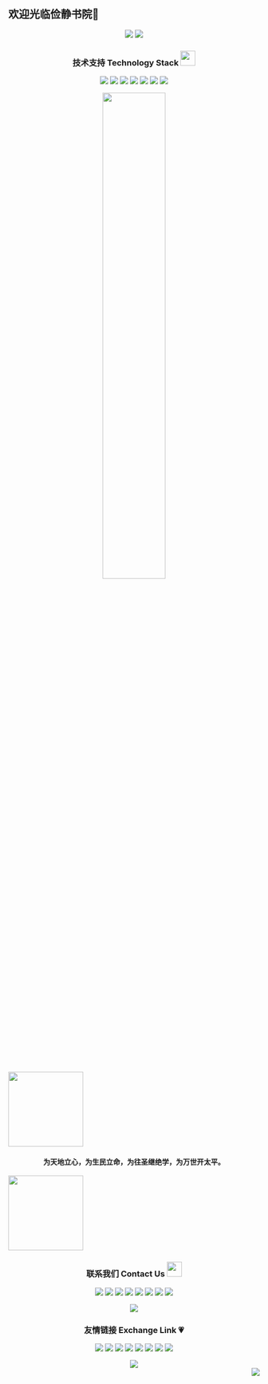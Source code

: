 <h2 align="left">欢迎光临俭静书院🙋</h2>
<p align = "center">
<img src = "https://github-readme-stats.vercel.app/api?username=AleteBat&show_icons=true&theme=tokyonight&line_height=27">
<img src = "https://github-readme-stats.vercel.app/api/top-langs/?username=AleteBat&theme=radical">
</p>


<p align="center">
<h3 align="center">技术支持 Technology Stack <img src="https://media.giphy.com/media/WUlplcMpOCEmTGBtBW/giphy.gif" width="30"></h3>


<p align="center">
<img src="https://img.shields.io/badge/C-00599C?style=flat-square&logo=c&logoColor=white"/>
<img src="https://img.shields.io/badge/-java-E34A86?style=flat-square&logo=java"/>
<img src="https://img.shields.io/badge/-C++-00599C?style=flat-square&logo=c"/>
<img src="https://img.shields.io/badge/-HTML5-E34F26?style=flat-square&logo=html5&logoColor=white"/>
<img src="https://img.shields.io/badge/-CSS3-1572B6?style=flat-square&logo=css3"/>
<img src="https://img.shields.io/badge/-Bootstrap-563D7C?style=flat-square&logo=bootstrap"/>
<img src="https://img.shields.io/badge/-Heroku-430098?style=flat-square&logo=heroku"/>
</p>


<p align = "center">
<img width="50%" src="https://github-readme-streak-stats.herokuapp.com/?user=AleteBat&show_icons=true&locale=en&layout=compact&theme=radical&line_height=0" />
</p>
<img width="150" src="https://cdn.jsdelivr.net/gh/sun0225SUN/photos/images/202108300310676.png" />
<h4 align="center">为天地立心，为生民立命，为往圣继绝学，为万世开太平。</h4>
<img width="150" src="https://cdn.jsdelivr.net/gh/sun0225SUN/photos/images/202108300312623.png" />
<h3 align="center">联系我们 Contact Us <img src="https://media.giphy.com/media/mGcNjsfWAjY5AEZNw6/giphy.gif" width="30"></h3>
<p align="center">
  <a href="https://weibo.com/u/6384424288"><img src="https://img.shields.io/badge/-%E6%96%B0%E6%B5%AA%E5%BE%AE%E5%8D%9A-red" /></a>
  <a href="https://space.bilibili.com/549606798"><img src="https://img.shields.io/badge/-%E5%93%94%E5%93%A9%E5%93%94%E5%93%A9-orange" /></a>
  <a href="https://www.toutiao.com/c/user/token/MS4wLjABAAAAPCXkHrMPiap6lTTa5EKfUZKlkpI3dC3mwjF9K9oAkf8/?source=profile"><img src="https://img.shields.io/badge/-%E4%BB%8A%E6%97%A5%E5%A4%B4%E6%9D%A1-yellow" /></a>
  <a href="https://www.zhihu.com/people/aletezhu-bian-fu"><img src="https://img.shields.io/badge/-%E7%9F%A5%E4%B9%8E-yellowgreen" /></a>
  <a href="https://www.ximalaya.com/zhubo/136903362"><img src="https://img.shields.io/badge/-%E5%96%9C%E9%A9%AC%E6%8B%89%E9%9B%85-green" /></a>
  <a href="http://mp.weixin.qq.com/profile?src=3&timestamp=1674885738&ver=1&signature=y0Y3oop-ve0qhHyvzUcp9s3XebfnJIsPpTTud4VHE-urZsiU-rRydo3RvMJ9-cNpaQEbE8mhO0KmhfGwbLbWFA=="><img src="https://img.shields.io/badge/-%E5%BE%AE%E4%BF%A1%E5%85%AC%E4%BC%97%E5%8F%B7-brightgreen" /></a>
  <a href="https://facebook.com/"><img src="https://img.shields.io/badge/-Facebook-blue" /></a>
  <a href="https://github.com/AleteBat/"><img src="https://img.shields.io/badge/-GitHub-lightgrey" /></a>
</p>

<div align="center"> <img src="https://github-profile-trophy.vercel.app/?username=AleteBat&theme=radical" /> </div>

<h3 align="center">友情链接 Exchange Link 💗</h3>
<p align="center">
<img src="https://img.shields.io/badge/-JavaScript-black?style=flat-square&logo=javascript"/>
<img src="https://img.shields.io/badge/-Nodejs-black?style=flat-square&logo=Node.js"/>
<img src="https://img.shields.io/badge/-Expressjs-black?style=flat-square&logo=Express.js"/>
<img src="https://img.shields.io/badge/-React-black?style=flat-square&logo=react"/>
<img src="https://img.shields.io/badge/-MongoDB-black?style=flat-square&logo=mongodb"/>
<img src="https://img.shields.io/badge/-MySQL-black?style=flat-square&logo=mysql"/>
<img src="https://img.shields.io/badge/-Git-black?style=flat-square&logo=git"/>
<img src="https://img.shields.io/badge/-GitHub-black?style=flat-square&logo=github"/>
</p>

<div align="center"> <img src="https://github-readme-activity-graph.cyclic.app/graph?username=AleteBat&theme=dracula" /> </div>
<div align="right"> <img src="https://visitor-badge.glitch.me/badge?page_id=AleteBat" /> </div>
